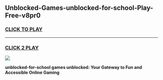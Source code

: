 
## Unblocked-Games-unblocked-for-school-Play-Free-v8pr0
<h3>
<a href="https://premium76.site?title=unblocked-for-school&ref=21A">CLICK TO PLAY</a></h3>
<hr>

<h3>
<a href="https://premium76.site?title=unblocked-for-school&ref=21A">CLICK 2 PLAY</a>
  
</h3>

<a href="https://premium76.site?title=unblocked-for-school&ref=21A"><img src="https://clearcache.store/games.png"></a>


**unblocked-for-school games unblocked: Your Gateway to Fun and Accessible Online Gaming**

